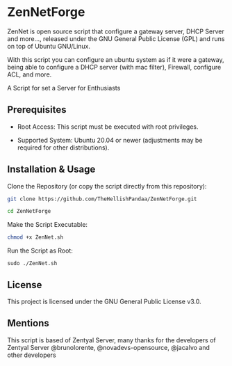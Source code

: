# ZenNetForge
ZenNet is open source script that configure a gateway server, DHCP Server and more..., released under the GNU General Public License (GPL) and runs on top of Ubuntu GNU/Linux.

With this script you can configure an ubuntu system as if it were a gateway, being able to configure a DHCP server (with mac filter), Firewall, configure ACL, and more.

A Script for set a Server for Enthusiasts

## Prerequisites

-  Root Access: This script must be executed with root privileges.

- Supported System: Ubuntu 20.04 or newer (adjustments may be required for other distributions).

## Installation & Usage

Clone the Repository (or copy the script directly from this repository):

```bash
git clone https://github.com/TheHellishPandaa/ZenNetForge.git
```
```bash
cd ZenNetForge
```
Make the Script Executable:

```bash
chmod +x ZenNet.sh
```

Run the Script as Root:

    sudo ./ZenNet.sh


## License

This project is licensed under the GNU General Public License v3.0. 



## Mentions

This script is based of Zentyal Server, many thanks for the developers of Zentyal Server @brunolorente, @novadevs-opensource, @jacalvo and other developers
